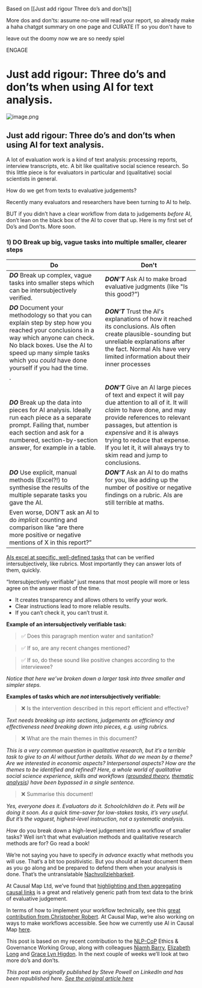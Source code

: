 Based on [[Just add rigour Three do’s and don’ts]]



More dos and don'ts: 
assume no-one will read your report, so already make a haha chatgpt summary on one page and CURATE IT  so you don't have to

leave out the doomy now we are so needy spiel

ENGAGE
# Just add rigour: Three do’s and don’ts when using AI for text analysis.

![image.png](image%205.png)

## Just add rigour: Three do’s and don’ts when using AI for text analysis.

A lot of evaluation work is a kind of text analysis: processing reports, interview transcripts, etc. A bit like qualitative social science research. So this little piece is for evaluators in particular and (qualitative) social scientists in general.

How do we get from texts to evaluative judgements?

Recently many evaluators and researchers have been turning to AI to help.

BUT if you didn’t have a clear workflow from data to judgements *before* AI, don’t lean on the black box of the AI to cover that up. Here is my first set of Do’s and Don’ts. More soon.

### **1) DO Break up big, vague tasks into multiple smaller, clearer steps**

| **Do**                                                                                                                                                                                                                                                        | **Don't**                                                                                                                                                                                                                        |
| ------------------------------------------------------------------------------------------------------------------------------------------------------------------------------------------------------------------------------------------------------------- | -------------------------------------------------------------------------------------------------------------------------------------------------------------------------------------------------------------------------------- |
| ***DO***  Break up complex, vague tasks into smaller steps which can be intersubjectively verified.                                                                                                                                                           | ***DON’T*** Ask AI to make broad evaluative judgments (like "Is this good?")                                                                                                                                                     |
| ***DO***  Document your methodology so that you can explain step by step how you reached your conclusions in a way which anyone can check. No black boxes. Use the AI to speed up many simple tasks which you *could* have done yourself if you had the time. | ***DON’T***  Trust the AI's explanations of how it reached its conclusions. AIs often create plausible-sounding but unreliable explanations after the fact. Normal AIs have very limited information about their inner processes |
. |
| ***DO***  Break up the data into pieces for AI analysis. Ideally run each piece as a separate prompt. Failing that, number each section and ask for a numbered, section-by-section answer, for example in a table. | ***DON’T***  Give an AI large pieces of text and expect it will pay due attention to all of it. It will *claim* to have done, and may provide references to relevant passages, but attention is *expensive* and it is always trying to reduce that expense. If you let it, it will always try to skim read and jump to conclusions. |
| ***DO***  Use explicit, manual methods (Excel?!) to synthesise the results of the multiple separate tasks you gave the AI. | ***DON’T*** Ask an AI to do maths for you, like adding up the number of positive or negative findings on a rubric. AIs are still terrible at maths.
Even worse, DON’T  ask an AI to do *implicit* counting and comparison like “are there more  positive or negative mentions of X in this report?” |

[AIs excel at specific, well-defined tasks](https://www.qualiainterviews.com/documentation/general-tips-for-writing-prompts/) that can be verified intersubjectively, like rubrics. Most importantly they can answer lots of them, quickly.

“Intersubjectively verifiable” just means that most people will more or less agree on the answer most of the time.

- It creates transparency and allows others to verify your work.
- Clear instructions lead to more reliable results.
- If you can’t check it, you can’t trust it.

**Example of an intersubjectively verifiable task:**

> ✅ Does this paragraph mention water and sanitation?
> 

> ✅ If so, are any recent changes mentioned?
> 

> ✅ If so, do these sound like positive changes according to the interviewee?
> 

*Notice that here we’ve broken down a larger task into three smaller and simpler steps.*

**Examples of tasks which are *not* intersubjectively verifiable:**

> ❌ Is the intervention described in this report efficient and effective?
> 

*Text needs breaking up into sections, judgements on efficiency and effectiveness need breaking down into pieces, e.g. using rubrics.*

> ❌ What are the main themes in this document?
> 

*This is a very common question in qualitative research, but it’s a terrible task to give to an AI without further details. What do we mean by a theme? Are we interested in economic aspects? Interpersonal aspects? How are the themes to be identified and refined? Here, a whole world of qualitative social science experience, skills and workflows ([grounded theory](https://www.groundedtheoryonline.com/what-is-grounded-theory/), [thematic analysis](https://www.tandfonline.com/doi/full/10.1080/17439760.2016.1262613)) have been bypassed in a single sentence.* 

> ❌ Summarise this document!
> 

*Yes, everyone does it. Evaluators do it. Schoolchildren do it. Pets will be doing it soon. As a quick time-saver for low-stakes tasks, it’s very useful. But it’s the vaguest, highest-level instruction, not a systematic analysis.*

*How* do you break down a high-level judgement into a workflow of smaller tasks? Well isn’t that what evaluation methods and qualitative research methods are for? Go read a book!

We’re not saying you have to specify *in advance* exactly what methods you will use. That’s a bit too positivistic. But you should at least document them as you go along and be prepared to defend them when your analysis is done. That’s the untranslatable [Nachvollziehbarkeit](https://www.causalmap.app/resources/large-language-models-intersubjectivity/).

At Causal Map Ltd, we’ve found that [highlighting and then aggregating causal links](https://www.causalmap.app/resources/causal-mapping-for-evaluators/) is a great and relatively generic path from text data to the brink of evaluative judgement.

In terms of how to implement your workflow technically, see this [great contribution from Christopher Robert](https://www.linkedin.com/pulse/repeatable-reliable-transparent-graduating-from-ai-workflows-robert-nb4ge/?trackingId=mgVZuCtKQVCCnvH83DWOgA%3D%3D). At Causal Map, we’re also working on ways to make workflows accessible. See how we currently use AI in Causal Map [here](https://www.causalmap.app/ai/).

This post is based on my recent contribution to the [NLP-CoP](https://merltech.org/nlp-cop/) Ethics & Governance Working Group, along with colleagues [Niamh Barry](https://www.linkedin.com/in/niamh-barry-mel/), [Elizabeth Long](https://www.linkedin.com/in/elizabethannelong/) and [Grace Lyn Higdon](https://www.linkedin.com/in/gracelynhigdon/). In the next couple of weeks we’ll look at two more do’s and don’ts.

*This post was originally published by Steve Powell on LinkedIn and has been republished here. [See the original article here](https://www.linkedin.com/pulse/just-add-rigour-three-dos-donts-when-using-ai-text-analysis-powell-kgbbe/?trackingId=57Y19HwlRFm5SY%2FGYvfPLw%3D%3D)*